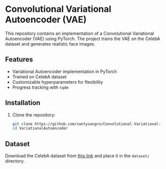 # Convolutional Variational Autoencoder (VAE)

This repository contains an implementation of a Convolutional Variational Autoencoder (VAE) using PyTorch. The project trains the VAE on the CelebA dataset and generates realistic face images.

## Features
- Variational Autoencoder implementation in PyTorch
- Trained on CelebA dataset
- Customizable hyperparameters for flexibility
- Progress tracking with `tqdm`

## Installation

1. Clone the repository:
   ```bash
   git clone https://github.com/santysangro/Convolutional-Variational-Autoencoder.git
   cd VariationalAutoencoder
   

## Dataset
Download the CelebA dataset from [this link](https://mmlab.ie.cuhk.edu.hk/projects/CelebA.html) and place it in the `dataset/` directory.